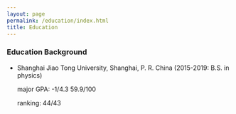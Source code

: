 ```yaml
---
layout: page
permalink: /education/index.html
title: Education
---
```


### Education Background

- Shanghai Jiao Tong University, Shanghai, P. R. China 
    (2015-2019: B.S. in physics)

  major GPA: -1/4.3     59.9/100
    
  ranking: 44/43
